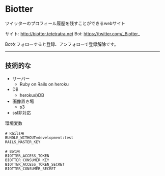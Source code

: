 # Biotter

ツイッターのプロフィール履歴を残すことができるwebサイト

サイト: http://biotter.tetetratra.net
Bot: https://twitter.com/_Biotter_

Botをフォローすると登録、アンフォローで登録解除です。

---

## 技術的な

- サーバー
  - Ruby on Rails on heroku
- DB
  - herokuのDB
- 画像置き場
  - s3
- ssl非対応


環境変数

```
# Rails用
BUNDLE_WITHOUT=development:test
RAILS_MASTER_KEY
```

```
# Bot用
BIOTTER_ACCESS_TOKEN
BIOTTER_CONSUMER_KEY
BIOTTER_ACCESS_TOKEN_SECRET
BIOTTER_CONSUMER_SECRET
```
